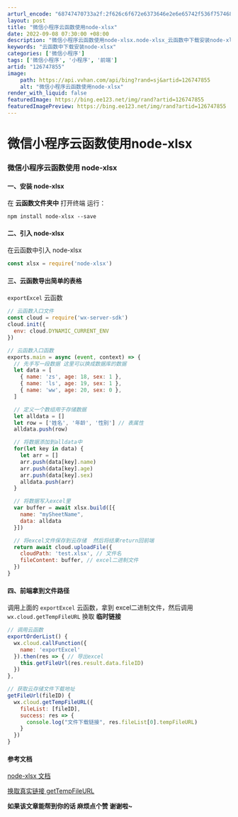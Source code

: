 ```yaml
---
arturl_encode: "68747470733a2f:2f626c6f672e6373646e2e6e65742f536f7574685f696e6b2f:61727469636c652f64657461696c732f313236373437383535"
layout: post
title: "微信小程序云函数使用node-xlsx"
date: 2022-09-08 07:30:00 +08:00
description: "微信小程序云函数使用node-xlsx.node-xlsx_云函数中下载安装node-xlsx"
keywords: "云函数中下载安装node-xlsx"
categories: ['微信小程序']
tags: ['微信小程序', '小程序', '前端']
artid: "126747855"
image:
    path: https://api.vvhan.com/api/bing?rand=sj&artid=126747855
    alt: "微信小程序云函数使用node-xlsx"
render_with_liquid: false
featuredImage: https://bing.ee123.net/img/rand?artid=126747855
featuredImagePreview: https://bing.ee123.net/img/rand?artid=126747855
---
```


# 微信小程序云函数使用node-xlsx

### 微信小程序云函数使用 node-xlsx

  

#### 一、安装 node-xlsx

在
**云函数文件夹中**
打开终端 运行：

```
npm install node-xlsx --save

```

  

#### 二、引入 node-xlsx

在云函数中引入 node-xlsx

```js
const xlsx = require('node-xlsx')

```

  

#### 三、云函数导出简单的表格

`exportExcel`
云函数

```js
// 云函数入口文件
const cloud = require('wx-server-sdk')
cloud.init({
  env: cloud.DYNAMIC_CURRENT_ENV
})

// 云函数入口函数
exports.main = async (event, context) => {
  // 先手写一段数据 这里可以换成数据库的数据
  let data = [
    { name: 'zs', age: 18, sex: 1 },
    { name: 'ls', age: 19, sex: 1 },
    { name: 'ww', age: 20, sex: 0 },
  ]

  // 定义一个数组用于存储数据
  let alldata = []
  let row = ['姓名', '年龄', '性别'] // 表属性
  alldata.push(row)

  // 将数据添加到alldata中
  for(let key in data) {
    let arr = []
    arr.push(data[key].name)
    arr.push(data[key].age)
    arr.push(data[key].sex)
    alldata.push(arr)
  }

  // 将数据写入excel里
  var buffer = await xlsx.build([{
    name: "mySheetName",
    data: alldata
  }])

  // 将excel文件保存到云存储  然后将结果return回前端
  return await cloud.uploadFile({
    cloudPath: 'test.xlsx', // 文件名
    fileContent: buffer, // excel二进制文件
  })
}

```

  

#### 四、前端拿到文件路径

调用上面的
`exportExcel`
云函数，拿到 excel二进制文件，然后调用
`wx.cloud.getTempFileURL`
换取
**临时链接**

```js
// 调用云函数
exportOrderList() {
  wx.cloud.callFunction({
    name: 'exportExcel'
  }).then(res => { // 导出excel
    this.getFileUrl(res.result.data.fileID)
  })
},

// 获取云存储文件下载地址
getFileUrl(fileID) {
  wx.cloud.getTempFileURL({
    fileList: [fileID],
    success: res => {
      console.log("文件下载链接", res.fileList[0].tempFileURL)
    }
  })
}

```

  

#### 参考文档

[node-xlsx 文档](https://www.npmjs.com/package/node-xlsx)

[换取真实链接 getTempFileURL](https://developers.weixin.qq.com/miniprogram/dev/wxcloudrun/src/guide/storage/api.html#API%E6%96%B9%E5%BC%8F)

  

**如果该文章能帮到你的话 麻烦点个赞 谢谢啦~**